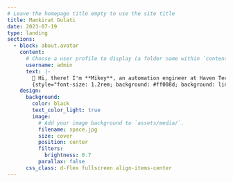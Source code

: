 ```yaml
---
# Leave the homepage title empty to use the site title
title: Mankirat Gulati
date: 2023-07-19
type: landing
sections:
  - block: about.avatar
    content:
      # Choose a user profile to display (a folder name within `content/authors/`)
      username: admin
      text: |-
        👋 Hi, there! I'm **Mikey**, an automation engineer at Haven Technologies.
        {style="font-size: 1.2rem; background: #ff008d; background: linear-gradient(to right, #fe0b6c 0%, #ff0081 30%, #ff0098 60%, #f900b0 100%); -webkit-background-clip: text; -webkit-text-fill-color: transparent;"}
    design:
      background:
        color: black
        text_color_light: true
        image:
          # Add your image background to `assets/media/`.
          filename: space.jpg
          size: cover
          position: center
          filters:
            brightness: 0.7
          parallax: false
      css_class: d-flex fullscreen align-items-center
---
```

